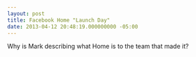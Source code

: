 ```yaml
---
layout: post
title: Facebook Home "Launch Day"
date: 2013-04-12 20:48:19.000000000 -05:00
---
```

Why is Mark describing what Home is to the team that made it?
